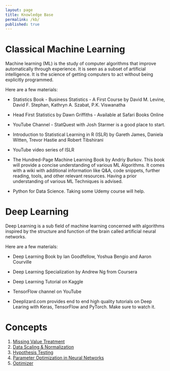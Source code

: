 ```yaml
---
layout: page
title: Knowledge Base
permalink: /kb/
published: true
---
```

# Classical Machine Learning

Machine learning (ML) is the study of computer algorithms that improve automatically through experience. It is seen as a subset of artificial intelligence. It is the science of getting computers to act without being explicitly programmed.

Here are a few materials:

- Statistics Book - Business Statistics - A First Course by David M. Levine, David F. Stephan, Kathryn A. Szabat, P.K. Viswanatha

- Head First Statistics  by Dawn Griffiths - Available at Safari Books Online

- YouTube Channel - StatQuest with Josh Starmer is a good place to start.

- Introduction to Statistical Learning in R (ISLR) by Gareth James, Daniela Witten, Trevor Hastie and Robert Tibshirani

- YouTube video series of ISLR

- The Hundred-Page Machine Learning Book by Andriy Burkov. This book will provide a concise understanding of various ML Algorithms. It comes with a wiki with additional information like Q&A, code snippets, further reading, tools, and other relevant resources. Having a prior understanding of various ML Techniques is advised.

- Python for Data Science. Taking some Udemy course will help.

# Deep Learning

Deep Learning is a sub field of machine learning concerned with algorithms inspired by the structure and function of the brain called artificial neural networks.

Here are a few materials:

- Deep Learning Book by Ian Goodfellow, Yoshua Bengio and Aaron Courville

- Deep Learning Specialization by Andrew Ng from Coursera

- Deep Learning Tutorial on Kaggle

- TensorFlow channel on YouTube

- Deeplizard.com provides end to end high quality tutorials on Deep Learing with Keras, TensorFlow and PyTorch. Make sure to watch it.

# Concepts

1. [Missing Value Treatment](https://sites.google.com/view/saptarshidatta/kb/missing-value-treatment?authuser=0)
2. [Data Scaling & Normalization](https://sites.google.com/view/saptarshidatta/kb/data-scaling-normalization?authuser=0)
3. [Hypothesis Testing](https://sites.google.com/view/saptarshidatta/kb/hypothesis-testing?authuser=0)
4. [Parameter Optimization in Neural Networks](https://sites.google.com/view/saptarshidatta/kb/parameter-optimization-in-neural-networks)
5. [Optimizer](https://sites.google.com/view/saptarshidatta/kb/optimizer)